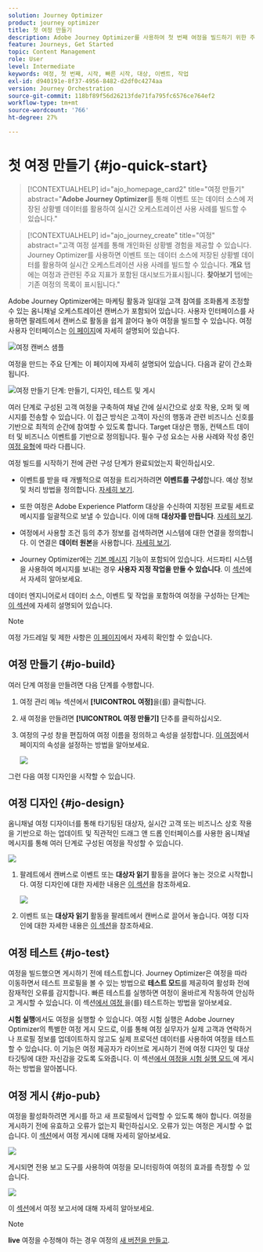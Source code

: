 ```yaml
---
solution: Journey Optimizer
product: journey optimizer
title: 첫 여정 만들기
description: Adobe Journey Optimizer를 사용하여 첫 번째 여정을 빌드하기 위한 주요 단계
feature: Journeys, Get Started
topic: Content Management
role: User
level: Intermediate
keywords: 여정, 첫 번째, 시작, 빠른 시작, 대상, 이벤트, 작업
exl-id: d940191e-8f37-4956-8482-d2df0c4274aa
version: Journey Orchestration
source-git-commit: 118bf89f56d26213fde71fa795fc6576ce764ef2
workflow-type: tm+mt
source-wordcount: '766'
ht-degree: 27%

---
```


# 첫 여정 만들기 {#jo-quick-start}

>[!CONTEXTUALHELP]
>id="ajo_homepage_card2"
>title="여정 만들기"
>abstract="**Adobe Journey Optimizer**&#x200B;를 통해 이벤트 또는 데이터 소스에 저장된 상황별 데이터를 활용하여 실시간 오케스트레이션 사용 사례를 빌드할 수 있습니다."

>[!CONTEXTUALHELP]
>id="ajo_journey_create"
>title="여정"
>abstract="고객 여정 설계를 통해 개인화된 상황별 경험을 제공할 수 있습니다. Journey Optimizer를 사용하면 이벤트 또는 데이터 소스에 저장된 상황별 데이터를 활용하여 실시간 오케스트레이션 사용 사례를 빌드할 수 있습니다. **개요** 탭에는 여정과 관련된 주요 지표가 포함된 대시보드가 &#x200B;&#x200B;표시됩니다. **찾아보기** 탭에는 기존 여정의 목록이 표시됩니다."

Adobe Journey Optimizer에는 마케팅 활동과 일대일 고객 참여를 조화롭게 조정할 수 있는 옴니채널 오케스트레이션 캔버스가 포함되어 있습니다. 사용자 인터페이스를 사용하면 팔레트에서 캔버스로 활동을 쉽게 끌어다 놓아 여정을 빌드할 수 있습니다. 여정 사용자 인터페이스는 [이 페이지](journey-ui.md)에 자세히 설명되어 있습니다.

![여정 캔버스 샘플](assets/journey38.png)

여정을 만드는 주요 단계는 이 페이지에 자세히 설명되어 있습니다. 다음과 같이 간소화됩니다.

![여정 만들기 단계: 만들기, 디자인, 테스트 및 게시](assets/journey-creation-process.png)


여러 단계로 구성된 고객 여정을 구축하여 채널 간에 실시간으로 상호 작용, 오퍼 및 메시지를 전송할 수 있습니다. 이 접근 방식은 고객이 자신의 행동과 관련 비즈니스 신호를 기반으로 최적의 순간에 참여할 수 있도록 합니다. Target 대상은 행동, 컨텍스트 데이터 및 비즈니스 이벤트를 기반으로 정의됩니다. 필수 구성 요소는 사용 사례와 작성 중인 [여정 유형](entry-management.md#types-of-journeys)에 따라 다릅니다.

여정 빌드를 시작하기 전에 관련 구성 단계가 완료되었는지 확인하십시오.

* 이벤트를 받을 때 개별적으로 여정을 트리거하려면 **이벤트를 구성**&#x200B;합니다. 예상 정보 및 처리 방법을 정의합니다. [자세히 보기](../event/about-events.md).

<!--   ![](assets/jo-event7bis.png)  -->

* 또한 여정은 Adobe Experience Platform 대상을 수신하여 지정된 프로필 세트로 메시지를 일괄적으로 보낼 수 있습니다. 이에 대해 **대상자를 만듭니다**. [자세히 보기](../audience/about-audiences.md).

<!--   ![](assets/segment2.png)  -->

* 여정에서 사용할 조건 등의 추가 정보를 검색하려면 시스템에 대한 연결을 정의합니다. 이 연결은 **데이터 원본**&#x200B;을 사용합니다. [자세히 보기](../datasource/about-data-sources.md).

<!--   ![](assets/jo-datasource.png)  -->

* Journey Optimizer에는 [기본 메시지](../building-journeys/journeys-message.md) 기능이 포함되어 있습니다. 서드파티 시스템을 사용하여 메시지를 보내는 경우 **사용자 지정 작업을 만들 수 있습니다**. 이 [섹션](../action/action.md)에서 자세히 알아보세요.

<!--    ![](assets/custom2.png)  -->


데이터 엔지니어로서 데이터 소스, 이벤트 및 작업을 포함하여 여정을 구성하는 단계는 [이 섹션](../configuration/about-data-sources-events-actions.md)에 자세히 설명되어 있습니다.


>[!NOTE]
>
>여정 가드레일 및 제한 사항은 [이 페이지](../start/guardrails.md)에서 자세히 확인할 수 있습니다.

## 여정 만들기 {#jo-build}

여러 단계 여정을 만들려면 다음 단계를 수행합니다.

1. 여정 관리 메뉴 섹션에서 **[!UICONTROL 여정]**&#x200B;을(를) 클릭합니다.

1. 새 여정을 만들려면 **[!UICONTROL 여정 만들기]** 단추를 클릭하십시오.

1. 여정의 구성 창을 편집하여 여정 이름을 정의하고 속성을 설정합니다. [이 여정](journey-properties.md)에서 페이지의 속성을 설정하는 방법을 알아보세요.

   ![](assets/jo-properties.png)

그런 다음 여정 디자인을 시작할 수 있습니다.

## 여정 디자인 {#jo-design}

옴니채널 여정 디자이너를 통해 타기팅된 대상자, 실시간 고객 또는 비즈니스 상호 작용을 기반으로 하는 업데이트 및 직관적인 드래그 앤 드롭 인터페이스를 사용한 옴니채널 메시지를 통해 여러 단계로 구성된 여정을 작성할 수 있습니다.

![](assets/journey38.png)

1. 팔레트에서 캔버스로 이벤트 또는 **대상자 읽기** 활동을 끌어다 놓는 것으로 시작합니다. 여정 디자인에 대한 자세한 내용은 [이 섹션](using-the-journey-designer.md)을 참조하세요.

   ![](assets/read-segment.png)

1. 이벤트 또는 **대상자 읽기** 활동을 팔레트에서 캔버스로 끌어서 놓습니다. 여정 디자인에 대한 자세한 내용은 [이 섹션](using-the-journey-designer.md)을 참조하세요.

## 여정 테스트 {#jo-test}

여정을 빌드했으면 게시하기 전에 테스트합니다. Journey Optimizer은 여정을 따라 이동하면서 테스트 프로필을 볼 수 있는 방법으로 **테스트 모드**&#x200B;를 제공하여 활성화 전에 잠재적인 오류를 감지합니다. 빠른 테스트를 실행하면 여정이 올바르게 작동하여 안심하고 게시할 수 있습니다. 이 섹션[에서 여정 ](testing-the-journey.md)을(를) 테스트하는 방법을 알아보세요.

**시험 실행**&#x200B;에서도 여정을 실행할 수 있습니다. 여정 시험 실행은 Adobe Journey Optimizer의 특별한 여정 게시 모드로, 이를 통해 여정 실무자가 실제 고객과 연락하거나 프로필 정보를 업데이트하지 않고도 실제 프로덕션 데이터를 사용하여 여정을 테스트할 수 있습니다. 이 기능은 여정 제공자가 라이브로 게시하기 전에 여정 디자인 및 대상 타깃팅에 대한 자신감을 갖도록 도와줍니다. 이 섹션[에서 여정을 시험 실행 모드 ](journey-dry-run.md)에 게시하는 방법을 알아봅니다.

## 여정 게시 {#jo-pub}

여정을 활성화하려면 게시를 하고 새 프로필에서 입력할 수 있도록 해야 합니다. 여정을 게시하기 전에 유효하고 오류가 없는지 확인하십시오. 오류가 있는 여정은 게시할 수 없습니다. 이 [섹션](publishing-the-journey.md)에서 여정 게시에 대해 자세히 알아보세요.

![](assets/jo-journeyuc2_32bis.png)

게시되면 전용 보고 도구를 사용하여 여정을 모니터링하여 여정의 효과를 측정할 수 있습니다.

![](assets/jo-dynamic_report_journey_12.png)

이 [섹션](../reports/live-report.md)에서 여정 보고서에 대해 자세히 알아보세요.

>[!NOTE]
>
>**live** 여정을 수정해야 하는 경우 여정의 [새 버전을 만들고](journey-ui.md#journey-versions).

